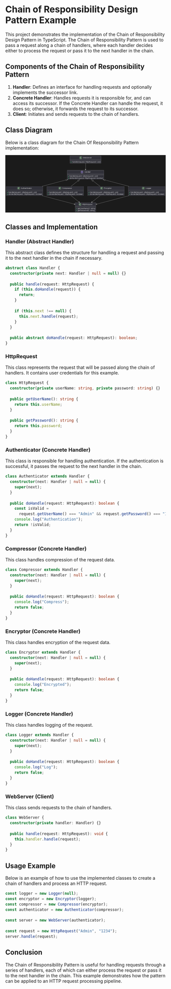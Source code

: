 # Chain of Responsibility Design Pattern Example

This project demonstrates the implementation of the Chain of Responsibility Design Pattern in TypeScript. The Chain of Responsibility Pattern is used to pass a request along a chain of handlers, where each handler decides either to process the request or pass it to the next handler in the chain.

## Components of the Chain of Responsibility Pattern

1. **Handler**: Defines an interface for handling requests and optionally implements the successor link.
2. **Concrete Handler**: Handles requests it is responsible for, and can access its successor. If the Concrete Handler can handle the request, it does so; otherwise, it forwards the request to its successor.
3. **Client**: Initiates and sends requests to the chain of handlers.

## Class Diagram

Below is a class diagram for the Chain Of Responsibility Pattern implementation:

![Chain Of Responsibility Pattern Class Diagram](/images/chain-of-responsibility.png)

## Classes and Implementation

### Handler (Abstract Handler)

This abstract class defines the structure for handling a request and passing it to the next handler in the chain if necessary.

```typescript
abstract class Handler {
  constructor(private next: Handler | null = null) {}

  public handle(request: HttpRequest) {
    if (this.doHandle(request)) {
      return;
    }

    if (this.next !== null) {
      this.next.handle(request);
    }
  }

  public abstract doHandle(request: HttpRequest): boolean;
}
```

### HttpRequest

This class represents the request that will be passed along the chain of handlers. It contains user credentials for this example.

```typescript
class HttpRequest {
  constructor(private userName: string, private password: string) {}

  public getUserName(): string {
    return this.userName;
  }

  public getPassword(): string {
    return this.password;
  }
}
```

### Authenticator (Concrete Handler)

This class is responsible for handling authentication. If the authentication is successful, it passes the request to the next handler in the chain.

```typescript
class Authenticator extends Handler {
  constructor(next: Handler | null = null) {
    super(next);
  }

  public doHandle(request: HttpRequest): boolean {
    const isValid =
      request.getUserName() === "Admin" && request.getPassword() === "1234";
    console.log("Authentication");
    return !isValid;
  }
}
```

### Compressor (Concrete Handler)

This class handles compression of the request data.

```typescript
class Compressor extends Handler {
  constructor(next: Handler | null = null) {
    super(next);
  }

  public doHandle(request: HttpRequest): boolean {
    console.log("Compress");
    return false;
  }
}
```

### Encryptor (Concrete Handler)

This class handles encryption of the request data.

```typescript
class Encryptor extends Handler {
  constructor(next: Handler | null = null) {
    super(next);
  }

  public doHandle(request: HttpRequest): boolean {
    console.log("Encrypted");
    return false;
  }
}
```

### Logger (Concrete Handler)

This class handles logging of the request.

```typescript
class Logger extends Handler {
  constructor(next: Handler | null = null) {
    super(next);
  }

  public doHandle(request: HttpRequest): boolean {
    console.log("Log");
    return false;
  }
}
```

### WebServer (Client)

This class sends requests to the chain of handlers.

```typescript
class WebServer {
  constructor(private handler: Handler) {}

  public handle(request: HttpRequest): void {
    this.handler.handle(request);
  }
}
```

## Usage Example

Below is an example of how to use the implemented classes to create a chain of handlers and process an HTTP request.

```typescript
const logger = new Logger(null);
const encryptor = new Encryptor(logger);
const compressor = new Compressor(encryptor);
const authenticator = new Authenticator(compressor);

const server = new WebServer(authenticator);

const request = new HttpRequest("Admin", "1234");
server.handle(request);
```

## Conclusion

The Chain of Responsibility Pattern is useful for handling requests through a series of handlers, each of which can either process the request or pass it to the next handler in the chain. This example demonstrates how the pattern can be applied to an HTTP request processing pipeline.